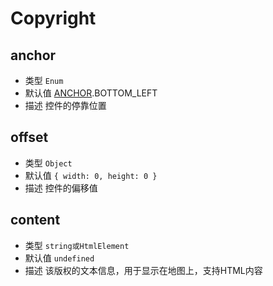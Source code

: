 # Copyright

## anchor
* 类型 `Enum`
* 默认值 [ANCHOR](/guide/constants.html#controlanchor).BOTTOM_LEFT
* 描述 控件的停靠位置

## offset
* 类型 `Object`
* 默认值 `{ width: 0, height: 0 }`
* 描述 控件的偏移值

## content
* 类型 `string或HtmlElement`
* 默认值 `undefined`
* 描述 该版权的文本信息，用于显示在地图上，支持HTML内容
